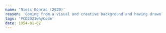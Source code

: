 ```yaml
---
name: 'Niels Konrad (2020)'
reason: 'Coming from a visual and creative background and having drawn and sketched for as long as I can remember, I started coding rather late in life. When I started studying deisgn, I remember I saw coding and prototyping with code as a little spark, a little bit of magic that could breathe life into already appealing visual design. Not that static graphic design, print and posters are in anyway boring or will ever go out of fashion, but I thought why not make graphic design react to your presence and make it surprise? That’s why I started coding and why I still code today'
tags: 'PCD2021whyCode'
date: 1954-01-02
---
```

